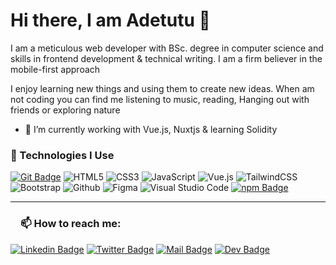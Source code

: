 
# Hi there, I am Adetutu 👋

I am a meticulous web developer with BSc. degree in computer science and skills in frontend development & technical writing. I am a firm believer in the mobile-first approach

I enjoy learning new things and using them to create new ideas. When am not coding you can find me listening to music, reading, Hanging out with friends or exploring nature

- 🌱 I’m currently working with Vue.js, Nuxtjs & learning Solidity

<!-- 

**Adetutu777/Adetutu777** is a ✨ _special_ ✨ repository because its `README.md` (this file) appears on your GitHub profile.

Here are some ideas to get you started:

- 🔭 I’m currently working on ...
- 🌱 I’m currently learning ...
- 👯 I’m looking to collaborate on ...
- 🤔 I’m looking for help with ...
- 💬 Ask me about ...
- 📫 How to reach me: ...
- 😄 Pronouns: ...
- ⚡ Fun fact: ...
-->




### 👯 Technologies I Use
[![Git Badge](https://img.shields.io/badge/Git-20232A?style=for-the-badge&logo=Git&logoColor=61DAFB)](#) 
<img alt="HTML5" src="https://img.shields.io/badge/html5-%23E34F26.svg?style=for-the-badge&logo=html5&logoColor=white"/>
<img alt="CSS3" src="https://img.shields.io/badge/css3-%231572B6.svg?style=for-the-badge&logo=css3&logoColor=white"/>
<img alt="JavaScript" src="https://img.shields.io/badge/javascript-%23323330.svg?style=for-the-badge&logo=javascript&logoColor=%23F7DF1E"/>
<img alt="Vue.js" src="https://img.shields.io/badge/vue-Vue.js-yellowgreen.svg?"/>
<img alt="TailwindCSS" src="https://img.shields.io/badge/tailwind css-%2338B2AC.svg?style=for-the-badge&logo=tailwind-css&logoColor=white"/>
  <img alt="Bootstrap" src="https://img.shields.io/badge/bootstrap-%23563D7C.svg?style=for-the-badge&logo=bootstrap&logoColor=white"/>
<img alt="Github" src="https://img.shields.io/badge/github-%23000000.svg?style=for-the-badge&logo=github&logoColor=white"/>
<img alt="Figma" src="https://img.shields.io/badge/figma-%23F24E1E.svg?style=for-the-badge&logo=figma&logoColor=white" />
<img alt="Visual Studio Code" src="https://img.shields.io/badge/Visual Studio Code-0078d7.svg?style=for-the-badge&logo=visual-studio-code&logoColor=white"/>
[![npm Badge](https://img.shields.io/badge/npm-20232A?style=for-the-badge&logo=npm&logoColor=61DAFB)](#) 


 <hr>
 

<h3><a id="user-content-about-me" class="anchor" aria-hidden="true" href="#about-me"><svg class="octicon octicon-link" viewBox="0 0 16 16" version="1.1" width="16" height="16" aria-hidden="true"></a>📫 How to reach me:</h3>
  
  [![Linkedin Badge](https://img.shields.io/badge/LinkedIn-0077B5?style=for-the-badge&logo=linkedin&logoColor=white)](https://www.linkedin.com/in/adetutu-gbangbola-05a48070/)
  [![Twitter Badge](https://img.shields.io/badge/Twitter-1DA1F2?style=for-the-badge&logo=twitter&logoColor=white)](https://twitter.com/adetutu2222)
  [![Mail Badge](https://img.shields.io/badge/Gmail-D14836?style=for-the-badge&logo=gmail&logoColor=white)](mailto:adetutugbangbola@gmail.com) 
  [![Dev Badge](https://img.shields.io/badge/Dev-000000?style=for-the-badge&logo=Dev&logoColor=white)](https://dev.to/adetutu777)
